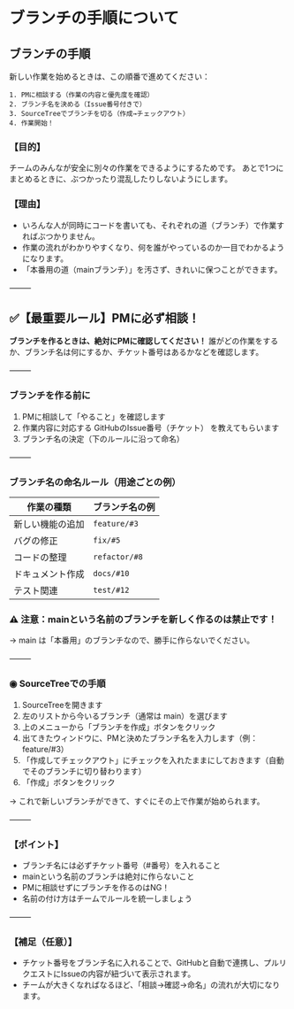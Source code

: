 # ブランチの手順について
## ブランチの手順
新しい作業を始めるときは、この順番で進めてください：
```
1. PMに相談する（作業の内容と優先度を確認）  
2. ブランチ名を決める（Issue番号付きで）  
3. SourceTreeでブランチを切る（作成→チェックアウト）  
4. 作業開始！
```

### 【目的】

チームのみんなが安全に別々の作業をできるようにするためです。
あとで1つにまとめるときに、ぶつかったり混乱したりしないようにします。

### 【理由】
- いろんな人が同時にコードを書いても、それぞれの道（ブランチ）で作業すればぶつかりません。
- 作業の流れがわかりやすくなり、何を誰がやっているのか一目でわかるようになります。
- 「本番用の道（mainブランチ）」を汚さず、きれいに保つことができます。

⸻

## ✅【最重要ルール】PMに必ず相談！

**ブランチを作るときは、絶対にPMに確認してください！**
誰がどの作業をするか、ブランチ名は何にするか、チケット番号はあるかなどを確認します。

⸻

### ブランチを作る前に
1.	PMに相談して「やること」を確認します
2.	作業内容に対応する GitHubのIssue番号（チケット） を教えてもらいます
3.	ブランチ名の決定（下のルールに沿って命名）

⸻

### ブランチ名の命名ルール（用途ごとの例）

| 作業の種類       | ブランチ名の例     |
|------------------|--------------------|
| 新しい機能の追加 | `feature/#3`       |
| バグの修正       | `fix/#5`           |
| コードの整理     | `refactor/#8`      |
| ドキュメント作成 | `docs/#10`         |
| テスト関連       | `test/#12`         |

### ⚠️ 注意：mainという名前のブランチを新しく作るのは禁止です！
→ main は「本番用」のブランチなので、勝手に作らないでください。

⸻

### ◉ SourceTreeでの手順
1.	SourceTreeを開きます
2.	左のリストから今いるブランチ（通常は main）を選びます
3.	上のメニューから「ブランチを作成」ボタンをクリック
4.	出てきたウィンドウに、PMと決めたブランチ名を入力します（例：feature/#3）
5.	「作成してチェックアウト」にチェックを入れたままにしておきます（自動でそのブランチに切り替わります）
6.	「作成」ボタンをクリック

→ これで新しいブランチができて、すぐにその上で作業が始められます。

⸻

### 【ポイント】
- ブランチ名には必ずチケット番号（#番号）を入れること
- mainという名前のブランチは絶対に作らないこと
- PMに相談せずにブランチを作るのはNG！
- 名前の付け方はチームでルールを統一しましょう

⸻

### 【補足（任意）】
- チケット番号をブランチ名に入れることで、GitHubと自動で連携し、プルリクエストにIssueの内容が紐づいて表示されます。
- チームが大きくなればなるほど、「相談→確認→命名」の流れが大切になります。

